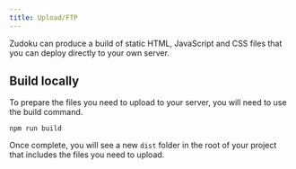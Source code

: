 ```yaml
---
title: Upload/FTP
---
```


Zudoku can produce a build of static HTML, JavaScript and CSS files that you can deploy directly to
your own server.

## Build locally

To prepare the files you need to upload to your server, you will need to use the build command.

```
npm run build
```

Once complete, you will see a new `dist` folder in the root of your project that includes the files
you need to upload.
